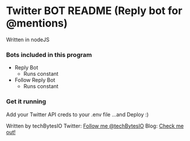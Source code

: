 # Twitter BOT README (Reply bot for @mentions)

Written in nodeJS

### Bots included in this program

* Reply Bot
	+ Runs constant
* Follow Reply Bot
	+ Runs constant

### Get it running
Add your Twitter API creds to your .env file
...and Deploy :)

Written by techBytesIO
Twitter: [Follow me @techBytesIO](https://www.twitter.com/techbytesIO)
Blog: [Check me out!](https://techbytes.io)

